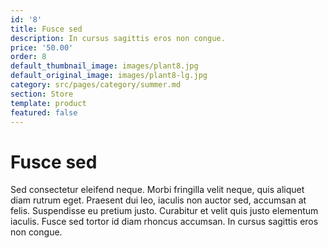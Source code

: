 ```yaml
---
id: '8'
title: Fusce sed
description: In cursus sagittis eros non congue.
price: '50.00'
order: 8
default_thumbnail_image: images/plant8.jpg
default_original_image: images/plant8-lg.jpg
category: src/pages/category/summer.md
section: Store
template: product
featured: false
---
```

# Fusce sed

Sed consectetur eleifend neque. Morbi fringilla velit neque, quis aliquet diam rutrum eget. Praesent dui leo, iaculis non auctor sed, accumsan at felis. Suspendisse eu pretium justo. Curabitur et velit quis justo elementum iaculis. Fusce sed tortor id diam rhoncus accumsan. In cursus sagittis eros non congue.